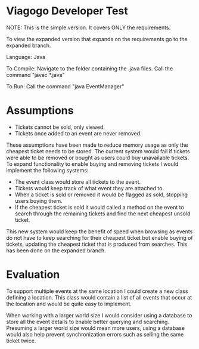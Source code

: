 # Viagogo Developer Test

NOTE: This is the simple version. It covers ONLY the requirements.

To view the expanded version that expands on the requirements go to the expanded branch.

Language: Java

To Compile:
Navigate to the folder containing the .java files.
Call the command "javac *.java"

To Run:
Call the command "java EventManager"

# Assumptions
-	Tickets cannot be sold, only viewed.
-	Tickets once added to an event are never removed.

These assumptions have been made to reduce memory usage as only the cheapest ticket needs to be stored. The current system would fail if tickets were able to be removed or bought as users could buy unavailable tickets. To expand functionality to enable buying and removing tickets I would implement the following systems:

-	The event class would store all tickets to the event.
-	Tickets would keep track of what event they are attached to.
-	When a ticket is sold or removed it would be flagged as sold, stopping users buying them.
-	If the cheapest ticket is sold it would called a method on the event to search through the remaining tickets and find the next cheapest unsold ticket.

This new system would keep the benefit of speed when browsing as events do not have to keep searching for their cheapest ticket but enable buying of tickets, updating the cheapest ticket that is produced from searches. This has been done on the expanded branch.

# Evaluation


To support multiple events at the same location I could create a new class defining a location. This class would contain a list of all events that occur at the location and would be quite easy to implement.


When working with a larger world size I would consider using a database to store all the event details to enable better querying and searching. Presuming a larger world size would mean more users, using a database would also help prevent synchronization errors such as selling the same ticket twice.
